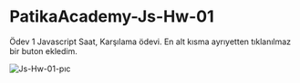 # PatikaAcademy-Js-Hw-01
Ödev 1 Javascript Saat, Karşılama ödevi. En alt kısma ayrıyetten tıklanılmaz bir buton ekledim.




![Js-Hw-01-pıc](https://github.com/YYigitGokmen/PatikaAcademy-Js-Hw-01/assets/157407435/39501570-114c-435f-b6f9-1489f4a87421)

